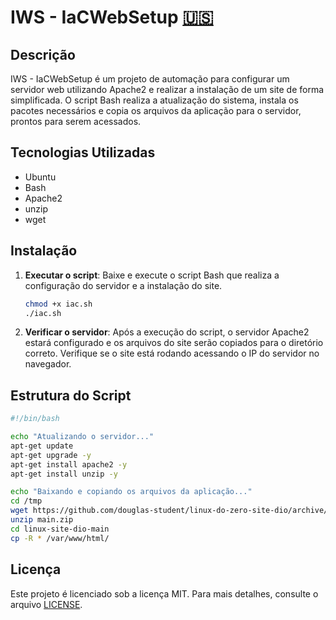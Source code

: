 # IWS - IaCWebSetup [:us:](README.md)

## Descrição
IWS - IaCWebSetup é um projeto de automação para configurar um servidor web utilizando Apache2 e realizar a instalação de um site de forma simplificada. O script Bash realiza a atualização do sistema, instala os pacotes necessários e copia os arquivos da aplicação para o servidor, prontos para serem acessados.

## Tecnologias Utilizadas
- Ubuntu
- Bash
- Apache2
- unzip
- wget

## Instalação

1. **Executar o script**:
   Baixe e execute o script Bash que realiza a configuração do servidor e a instalação do site.
   ```bash
   chmod +x iac.sh
   ./iac.sh
   ```

2. **Verificar o servidor**:
   Após a execução do script, o servidor Apache2 estará configurado e os arquivos do site serão copiados para o diretório correto. Verifique se o site está rodando acessando o IP do servidor no navegador.

## Estrutura do Script
```bash
#!/bin/bash

echo "Atualizando o servidor..."
apt-get update
apt-get upgrade -y
apt-get install apache2 -y
apt-get install unzip -y

echo "Baixando e copiando os arquivos da aplicação..."
cd /tmp
wget https://github.com/douglas-student/linux-do-zero-site-dio/archive/refs/heads/main.zip
unzip main.zip
cd linux-site-dio-main
cp -R * /var/www/html/
```

## Licença
Este projeto é licenciado sob a licença MIT. Para mais detalhes, consulte o arquivo [LICENSE](LICENSE).